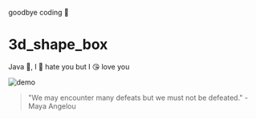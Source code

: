 goodbye coding 👋
# 3d_shape_box

Java 💩, I 🤬 hate you but I 😘 love you

![demo](./docs/demo.gif)


<!-- INSPIRATIONAL_QUOTE_START -->
> "We may encounter many defeats but we must not be defeated." - Maya Angelou
<!-- INSPIRATIONAL_QUOTE_END -->
